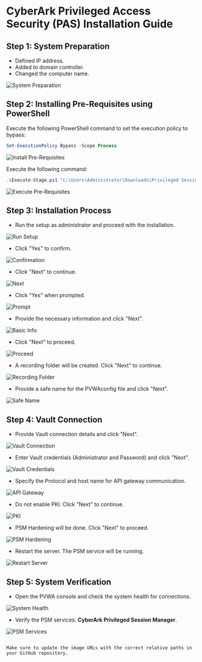 # CyberArk Privileged Access Security (PAS) Installation Guide

## Step 1: System Preparation
- Defined IP address.
- Added to domain controller.
- Changed the computer name.
  
![System Preparation](https://github.com/NallaTeja/CyberArk-PAS/assets/145950340/848bd012-6ea8-414f-81ec-83221ea88209)

## Step 2: Installing Pre-Requisites using PowerShell
Execute the following PowerShell command to set the execution policy to bypass:
```powershell
Set-ExecutionPolicy Bypass -Scope Process
```

![Install Pre-Requisites](https://github.com/NallaTeja/CyberArk-PAS/assets/145950340/a24d5bfb-4da2-4af3-a7a9-dce5ea102fe8)

Execute the following command:
```powershell
.\Execute-Stage.ps1 "C:\Users\Administrator\Downloads\Privileged Session Manager-Rls-v12.0.2\InstallationAutomation\Prerequisites\PrerequisitesConfig.xml"
```

![Execute Pre-Requisites](https://github.com/NallaTeja/CyberArk-PAS/assets/145950340/5156a798-9e0b-4c53-b4ca-9e2dbb45a075)

## Step 3: Installation Process
- Run the setup as administrator and proceed with the installation.

![Run Setup](https://github.com/NallaTeja/CyberArk-PAS/assets/145950340/31b3aea5-ef76-46b9-973a-5fc6290fc601)

- Click "Yes" to confirm.

![Confirmation](https://github.com/NallaTeja/CyberArk-PAS/assets/145950340/e98594c1-80da-40ae-b520-2f122ee0b2d8)

- Click "Next" to continue.

![Next](https://github.com/NallaTeja/CyberArk-PAS/assets/145950340/7b921609-ae26-423f-b73a-9e8375d33c5f)

- Click "Yes" when prompted.

![Prompt](https://github.com/NallaTeja/CyberArk-PAS/assets/145950340/d038ea05-012e-4169-b3ff-0f3456a557cf)

- Provide the necessary information and click "Next".

![Basic Info](https://github.com/NallaTeja/CyberArk-PAS/assets/145950340/33537eaf-7f01-4995-8aad-2fa5c4626a87)

- Click "Next" to proceed.

![Proceed](https://github.com/NallaTeja/CyberArk-PAS/assets/145950340/274b38bb-f6af-4451-ad41-be2eabdd7410)

- A recording folder will be created. Click "Next" to continue.

![Recording Folder](https://github.com/NallaTeja/CyberArk-PAS/assets/145950340/f283cf61-85fd-4b07-836b-19e5f796e8fb)

- Provide a safe name for the PVWAconfig file and click "Next".

![Safe Name](https://github.com/NallaTeja/CyberArk-PAS/assets/145950340/7c3e9ac1-d31c-4856-8e00-e4680845d0f3)

## Step 4: Vault Connection
- Provide Vault connection details and click "Next".

![Vault Connection](https://github.com/NallaTeja/CyberArk-PAS/assets/145950340/e773b4fd-2760-48be-ad2b-d3899d1bffa3)

- Enter Vault credentials (Administrator and Password) and click "Next".

![Vault Credentials](https://github.com/NallaTeja/CyberArk-PAS/assets/145950340/195681ee-c8b9-4be4-9bed-ccad0a6cc1e8)

- Specify the Protocol and host name for API gateway communication.

![API Gateway](https://github.com/NallaTeja/CyberArk-PAS/assets/145950340/4ad6d89d-b090-4036-bcf0-43c5f8c683e8)

- Do not enable PKI. Click "Next" to continue.

![PKI](https://github.com/NallaTeja/CyberArk-PAS/assets/145950340/32b6f1b2-34d0-41c6-a1ed-93990c33265b)

- PSM Hardening will be done. Click "Next" to proceed.

![PSM Hardening](https://github.com/NallaTeja/CyberArk-PAS/assets/145950340/39145fbf-9a45-45df-b535-d7c2320c9e9f)

- Restart the server. The PSM service will be running.

![Restart Server](https://github.com/NallaTeja/CyberArk-PAS/assets/145950340/8ad0c450-8dab-45cf-b7c2-c75215e746fc)

## Step 5: System Verification
- Open the PVWA console and check the system health for connections.

![System Health](https://github.com/NallaTeja/CyberArk-PAS/assets/145950340/b3489558-7b32-4362-ae75-b64e1bc83065)

- Verify the PSM services: **CyberArk Privileged Session Manager**.

![PSM Services](https://github.com/NallaTeja/CyberArk-PAS/assets/145950340/d5f123b2-28fc-422c-a08c-85fa510be931)
```

Make sure to update the image URLs with the correct relative paths in your GitHub repository.
